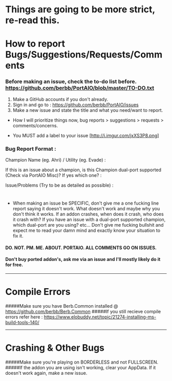# Things are going to be more strict, re-read this.

# How to report Bugs/Suggestions/Requests/Comments
### Before making an issue, check the to-do list before. https://github.com/berbb/PortAIO/blob/master/TO-DO.txt
1. Make a GitHub accounts if you don't already.
2. Sign in and go to : https://github.com/berbb/PortAIO/issues
3. Make a new issue and state the title and what you need/want to report.

- How I will prioritize things now, bug reports > suggestions > requests > comments/concerns.

- You MUST add a label to your issue [http://i.imgur.com/jxXS3P8.png]

### Bug Report Format :
Champion Name (eg. Ahri) / Utility (eg. Evade) : 

If this is an issue about a champion, is this Champion dual-port supported (Check via PortAIO Misc)? If yes which one? :

Issue/Problems (Try to be as detailed as possible) : 

#
- When making an issue be SPECIFIC, don't give me a one fucking line report saying it doesn't work. What doesn't work and maybe why you don't think it works. If an addon crashes, when does it crash, who does it crash with? If you have an issue with a dual-port supported champion, which dual-port are you using? etc... Don't give me fucking bullshit and expect me to read your damn mind and exactly know your situation to fix it.

#### DO. NOT. PM. ME. ABOUT. PORTAIO. ALL COMMENTS GO ON ISSUES.
#### Don't buy ported addon's, ask me via an issue and I'll mostly likely do it for free.

---

# Compile Errors
#####Make sure you have Berb.Common installed @ https://github.com/berbb/Berb.Common
#####If you still recieve compile errors refer here : https://www.elobuddy.net/topic/21274-installing-ms-build-tools-140/

---

# Crashing & Other Bugs
#####Make sure you're playing on BORDERLESS and not FULLSCREEN.
#####If the addon you are using isn't working, clear your AppData. If it doesn't work again, make a new issue.
